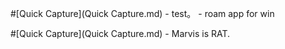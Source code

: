 
#[Quick Capture](Quick Capture.md)
    - test。
    - roam app for win

#[Quick Capture](Quick Capture.md)
    - Marvis is RAT.

